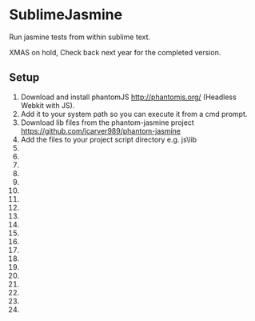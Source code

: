 SublimeJasmine
==============

Run jasmine tests from within sublime text.

XMAS on hold, Check back next year for the completed version.

Setup
-----

1. Download and install phantomJS http://phantomjs.org/ (Headless Webkit with JS).
2. Add it to your system path so you can execute it from a cmd prompt.
3. Download lib files from the phantom-jasmine project https://github.com/jcarver989/phantom-jasmine
4. Add the files to your project script directory e.g. js\lib
5. 
4. 
4. 
5. 
6. 
7. 
8. 
9. 
10. 
11. 
12. 
13. 
14. 
15. 
16. 
17. 
18. 
19. 
20. 
21. 
